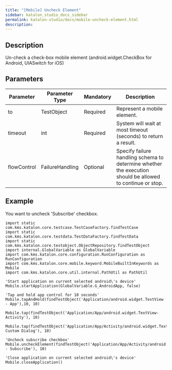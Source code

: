 ```yaml
---
title: "[Mobile] Uncheck Element" 
sidebar: katalon_studio_docs_sidebar
permalink: katalon-studio/docs/mobile-uncheck-element.html 
description: 
---
```

Description
-----------

Un-check a check-box mobile element (android.widget.CheckBox for Android, UIASwitch for iOS)

Parameters
----------

| Parameter | Parameter Type | Mandatory | Description |
| --- | --- | --- | --- |
| to | TestObject  | Required | Represent a mobile element. |
| timeout  | int | Required | System will wait at most timeout (seconds) to return a result. |
| flowControl | FailureHandling | Optional | Specify failure handling schema to determine whether the execution should be allowed to continue or stop. |

Example
-------

You want to uncheck 'Subscribe' checkbox.

```
import static com.kms.katalon.core.testcase.TestCaseFactory.findTestCase
import static com.kms.katalon.core.testdata.TestDataFactory.findTestData
import static com.kms.katalon.core.testobject.ObjectRepository.findTestObject
import internal.GlobalVariable as GlobalVariable
import com.kms.katalon.core.configuration.RunConfiguration as RunConfiguration
import com.kms.katalon.core.mobile.keyword.MobileBuiltInKeywords as Mobile
import com.kms.katalon.core.util.internal.PathUtil as PathUtil
 
'Start application on current selected android\'s device'
Mobile.startApplication(GlobalVariable.G_AndroidApp, false)
 
'Tap and hold app control for 10 seconds'
Mobile.tapAndHold(findTestObject('Application/android.widget.TextView - App'),10, 10)
 
Mobile.tap(findTestObject('Application/App/android.widget.TextView-Activity'), 10)
 
Mobile.tap(findTestObject('Application/App/Activity/android.widget.TextView-Custom Dialog'), 10)
 
'Uncheck subscribe checkbox'
Mobile.uncheckElement(findTestObject('Application/App/Activity/android.widget.Check - Subscribe'), 10)

'Close application on current selected android\'s device'
Mobile.closeApplication()
```